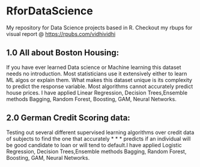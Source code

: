 # RforDataScience
 My repository for Data Science projects based in R. Checkout my rbups for visual report @ https://rpubs.com/vidhividhi
 ## 1.0 All about Boston Housing:
 If you have ever learned Data science or Machine learning this dataset needs no introduction. Most statisticians use it extensively either to learn ML algos or explain them. What makes this dataset unique is its complexity to predict the response variable. Most algorithms cannot accurately predict house prices. I have applied Linear Regression, Decision Trees,Ensemble methods Bagging, Random Forest, Boosting, GAM, Neural Networks.
 
 ## 2.0 German Credit Scoring data:
 Testing out several different supervised learning algorithms over credit data of subjects to find the one that accurately * * * predicts if an individual will be good candidate to loan or will tend to default.I have applied Logistic Regression, Decision Trees,Ensemble methods Bagging, Random Forest, Boosting, GAM, Neural Networks.
 



